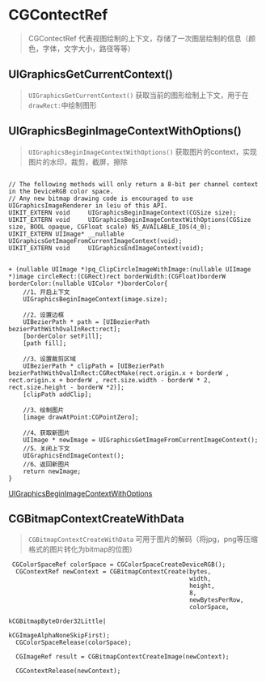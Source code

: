 # CGContectRef

> CGContectRef 代表视图绘制的上下文，存储了一次图层绘制的信息（颜色，字体，文字大小，路径等等）

## UIGraphicsGetCurrentContext()

> `UIGraphicsGetCurrentContext()` 获取当前的图形绘制上下文，用于在`drawRect:`中绘制图形


## UIGraphicsBeginImageContextWithOptions()

> `UIGraphicsBeginImageContextWithOptions()` 获取图片的context，实现图片的水印，裁剪，截屏，擦除

```

// The following methods will only return a 8-bit per channel context in the DeviceRGB color space.
// Any new bitmap drawing code is encouraged to use UIGraphicsImageRenderer in leiu of this API.
UIKIT_EXTERN void     UIGraphicsBeginImageContext(CGSize size);
UIKIT_EXTERN void     UIGraphicsBeginImageContextWithOptions(CGSize size, BOOL opaque, CGFloat scale) NS_AVAILABLE_IOS(4_0);
UIKIT_EXTERN UIImage* __nullable UIGraphicsGetImageFromCurrentImageContext(void);
UIKIT_EXTERN void     UIGraphicsEndImageContext(void); 

```

```

+ (nullable UIImage *)pq_ClipCircleImageWithImage:(nullable UIImage *)image circleRect:(CGRect)rect borderWidth:(CGFloat)borderW borderColor:(nullable UIColor *)borderColor{
    //1、开启上下文
    UIGraphicsBeginImageContext(image.size);
    
    //2、设置边框
    UIBezierPath * path = [UIBezierPath bezierPathWithOvalInRect:rect];
    [borderColor setFill];
    [path fill];
    
    //3、设置裁剪区域
    UIBezierPath * clipPath = [UIBezierPath bezierPathWithOvalInRect:CGRectMake(rect.origin.x + borderW , rect.origin.x + borderW , rect.size.width - borderW * 2, rect.size.height - borderW *2)];
    [clipPath addClip];
    
    //3、绘制图片
    [image drawAtPoint:CGPointZero];
    
    //4、获取新图片
    UIImage * newImage = UIGraphicsGetImageFromCurrentImageContext();
    //5、关闭上下文
    UIGraphicsEndImageContext();
    //6、返回新图片
    return newImage;
}

```

[UIGraphicsBeginImageContextWithOptions][1]

## CGBitmapContextCreateWithData

> `CGBitmapContextCreateWithData` 可用于图片的解码（将jpg，png等压缩格式的图片转化为bitmap的位图）

```
 CGColorSpaceRef colorSpace = CGColorSpaceCreateDeviceRGB();
  CGContextRef newContext = CGBitmapContextCreate(bytes,
                                                  width,
                                                  height,
                                                  8,
                                                  newBytesPerRow,
                                                  colorSpace,
                                                  kCGBitmapByteOrder32Little|
                                                  kCGImageAlphaNoneSkipFirst);
  CGColorSpaceRelease(colorSpace);

  CGImageRef result = CGBitmapContextCreateImage(newContext);

  CGContextRelease(newContext);
```


[1]: https://www.jianshu.com/p/4e22c6ac114d